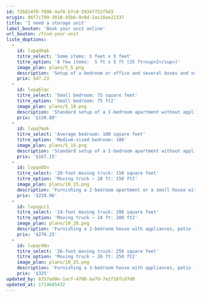 ```yaml
---
id: f26814f0-f896-4af8-b7c8-59347752f5d3
origin: 86f7c799-3018-45b6-9c8d-2ac28ae21337
title: 'I need a storage unit'
label_bouton: 'Book your unit online'
url_bouton: /find-your-unit
liste_doptions:
  -
    id: lvpq4kqk
    titre_select: 'Some items: 5 feet x 5 feet'
    titre_option: 'A few items:  5 ft x 5 ft (25 ft<sup>2</sup>)'
    image_plan: plans/5_5.png
    description: 'Setup of a bedroom or office and several boxes and small items OR approximately 50 boxes.'
    prix: $47.23
  -
    id: lvpq6lqc
    titre_select: 'Small bedroom: 75 square feet'
    titre_option: 'Small bedroom: 75 ft2'
    image_plan: plans/5_10.png
    description: 'Standard setup of a I-bedroom apartment without appliances, boxes of small items.'
    prix: '$130.80'
  -
    id: lvpq7mok
    titre_select: 'Average bedroom: 100 square feet'
    titre_option: 'Medium-sized bedroom: 100'
    image_plan: plans/5_15.png
    description: 'Standard setup of a I-bedroom apartment without appliances, approximately 150 boxes.'
    prix: '$167.15'
  -
    id: lvpqn85n
    titre_select: '20-foot moving truck: 150 square feet'
    titre_option: 'Moving truck – 20 ft: 150 ft2'
    image_plan: plans/10_15.png
    description: 'Furnishing a 2-bedroom apartment or a small house with appliances, patio furniture, and several chests. Unit spacious enough to store carpet rolls and construction materials. Starting from.'
    prix: '$228.96'
  -
    id: lvpqqcc1
    titre_select: '24-foot moving truck: 200 square feet'
    titre_option: 'Moving truck – 24 ft: 200 ft2'
    image_plan: plans/10_20.png
    description: 'Furnishing a 2-bedroom house with appliances, patio furniture, several chests, and construction equipment.'
    prix: '$276.25'
  -
    id: lvpqrd8u
    titre_select: '26-foot moving truck: 250 square feet'
    titre_option: 'Moving truck – 26 ft: 250 ft2'
    image_plan: plans/10_25.png
    description: 'Furnishing a 3-bedroom house with appliances, patio furniture, numerous boxes, and miscellaneous items.'
    prix: '$325'
updated_by: b357ad0e-1acf-4788-ba7d-7e1f18fcd7d0
updated_at: 1714685432
---
```

